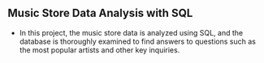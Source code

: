 
## Music Store Data Analysis with SQL

- In this project, the music store data is analyzed using SQL, and the database is thoroughly examined to find answers to questions such as the most popular artists and other key inquiries.
